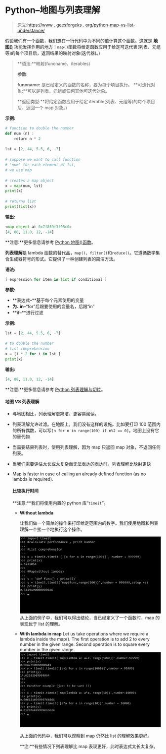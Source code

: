 # Python–地图与列表理解

> 原文:[https://www . geesforgeks . org/python-map-vs-list-understance/](https://www.geeksforgeeks.org/python-map-vs-list-comprehension/)

假设我们有一个函数，我们想在一行代码中为不同的值计算这个函数。这就是 ****[地图()](https://www.geeksforgeeks.org/python-map-function/)**** 功能发挥作用的地方！`map()`函数将给定函数应用于给定可迭代表(列表、元组等)的每个项目后，返回结果的映射对象(迭代器)。)

> **语法:**映射(funcname，iterables)
> 
> **参数:**
> 
> **funcname:** 是已经定义的函数的名称，要为每个项目执行。
> **可迭代对象:**可以是列表、元组或任何其他可迭代对象。
> 
> **返回类型:**将给定函数应用于给定 iterable(列表、元组等)的每个项目后，返回一个 map 对象。)

**示例:**

```py
# function to double the number
def num (n) :
    return n * 2

lst = [2, 44, 5.5, 6, -7]

# suppose we want to call function
# 'num' for each element of lst,
# we use map

# creates a map object
x = map(num, lst) 
print(x) 

# returns list
print(list(x))  
```

**输出:**

```py
<map object at 0x7f859f3f05c0>
[4, 88, 11.0, 12, -14]

```

**注意:**更多信息请参考 [Python 地图()函数](https://www.geeksforgeeks.org/python-map-function/)。

**列表理解**是 lambda 函数的替代品，`map()`、`filter()`和`reduce()`。它遵循数学集合生成器符号的形式。它提供了一种创建列表的简洁方法。

**语法:**

```py
[ expression for item in list if conditional ]

```

**参数:**

*   **表达式–**基于每个元素使用的变量
*   **为..in–**“for”后跟要使用的变量名，后跟“in”
*   **if–**进行过滤

**示例:**

```py
lst = [2, 44, 5.5, 6, -7]

# to double the number
# list comprehension
x = [i * 2 for i in lst ] 
print(x)
```

**输出:**

```py
[4, 88, 11.0, 12, -14]

```

**注意:**更多信息请参考 [Python 列表理解与切片](https://www.geeksforgeeks.org/python-list-comprehension-and-slicing/)。

#### 地图 VS 列表理解

*   与地图相比，列表理解更简洁，更容易阅读。
*   列表理解允许过滤。在地图上，我们没有这样的设施。比如要打印 100 范围内的所有偶数，可以写`[n for n in range(100) if n%2 == 0]`。地图上没有它的替代物
*   当需要结果列表时，使用列表理解，因为 map 只返回 map 对象，不返回任何列表。
*   当我们需要评估太长或太复杂而无法表达的表达时，列表理解比映射更快
*   Map is faster in case of calling an already defined function (as no lambda is required).

    #### 比较执行时间

    **注意:**我们将使用内置的 python 库“`timeit`”。

    *   **Without lambda**

        让我们做一个简单的操作来打印给定范围内的数字。我们使用地图和列表理解一个接一个地执行这个操作。

        ![](img/ee3777c87d17326d8fa33c7780f5e3d6.png)
        从上面的例子中，我们可以得出结论，当已经定义了一个函数时，map 的表现优于 list 的理解。

    *   **With lambda in map**
        Let us take operations where we require a lambda inside the map(). The first operation is to add 2 to every number in the given range. Second operation is to square every number in the given range.
        ![](img/74b4f23ae551abc98514de6cb271011d.png)

        从上面的代码中，我们可以观察到 map 仍然比 list 的理解效果更好。

        **注:**有些情况下列表理解比 map 表现更好，此时表达式太长太复杂。